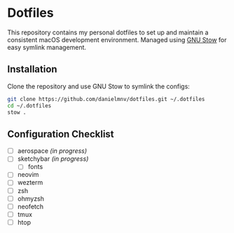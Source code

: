 # Dotfiles

This repository contains my personal dotfiles to set up and maintain a consistent macOS development environment. Managed using [GNU Stow](https://www.gnu.org/software/stow/) for easy symlink management.

## Installation

Clone the repository and use GNU Stow to symlink the configs:

```bash
git clone https://github.com/danielmnv/dotfiles.git ~/.dotfiles
cd ~/.dotfiles
stow .
```


## Configuration Checklist

- [ ] aerospace _(in progress)_
- [ ] sketchybar _(in progress)_
  - [ ] fonts
- [ ] neovim
- [ ] wezterm
- [ ] zsh
- [ ] ohmyzsh
- [ ] neofetch
- [ ] tmux
- [ ] htop
